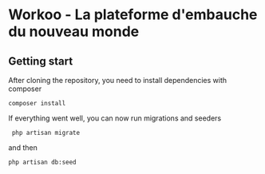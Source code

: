 # Workoo - La plateforme d'embauche du nouveau monde

## Getting start 

After cloning the repository, you need to install dependencies with composer

`composer install `

If everything went well, you can now run migrations and seeders 

` php artisan migrate` 

and then 

`php artisan db:seed `


